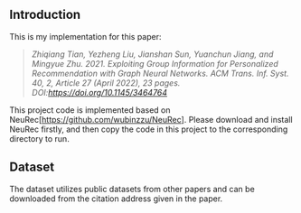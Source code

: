 ## Introduction

This is my implementation for this paper:

> *Zhiqiang Tian, Yezheng Liu, Jianshan Sun, Yuanchun Jiang, and Mingyue Zhu. 2021. Exploiting Group Information for Personalized Recommendation with Graph Neural Networks.* *ACM Trans. Inf. Syst.* *40, 2, Article 27 (April 2022), 23 pages. DOI:https://doi.org/10.1145/3464764*

This project code is implemented based on NeuRec[https://github.com/wubinzzu/NeuRec]. Please download and install NeuRec firstly, and then copy the code in this project to the corresponding directory to run.

## Dataset

The dataset utilizes public datasets from other papers and can be downloaded from the citation address given in the paper.